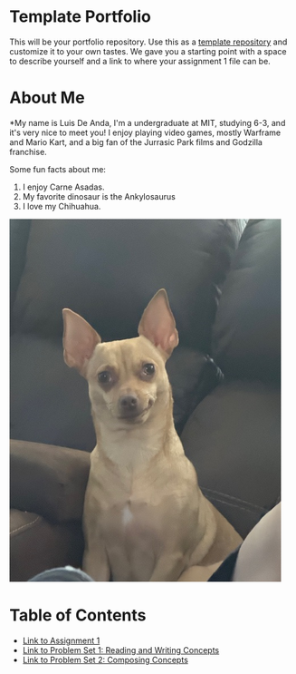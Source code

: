 # Template Portfolio
This will be your portfolio repository. Use this as a [template repository](https://docs.github.com/en/repositories/creating-and-managing-repositories/creating-a-template-repository) and customize it to your own tastes. We gave you a starting point with a space to describe yourself and a link to where your assignment 1 file can be.

# About Me
*My name is Luis De Anda, I'm a undergraduate at MIT, studying 6-3, and it's very nice to meet you! I enjoy playing video games, mostly Warframe and Mario Kart, and a big fan of the Jurrasic Park films and Godzilla franchise. 

Some fun facts about me:
1. I enjoy Carne Asadas.
2. My favorite dinosaur is the Ankylosaurus
3. I love my Chihuahua.

![picture of my baby](Image_Folder/image.png?format=jpg&name=4096x4096)


# Table of Contents
- [Link to Assignment 1](assignments/assignment1.md)
- [Link to Problem Set 1: Reading and Writing Concepts](assignments/Pset1.md)
- [Link to Problem Set 2: Composing Concepts](assignments/Pset2.md)

